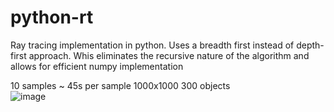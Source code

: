 # python-rt
Ray tracing implementation in python. Uses a breadth first instead of depth-first approach.
Whis eliminates the recursive nature of the algorithm and allows for efficient numpy implementation


10 samples ~ 45s per sample 1000x1000 300 objects  
![image](https://user-images.githubusercontent.com/28107745/233702183-91827958-186d-4894-a7e5-29a559ba6e39.png)

